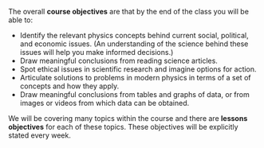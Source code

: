 The overall **course objectives** are that by the end of the class you will be able to:

- Identify the relevant physics concepts behind current social, political, and economic issues. (An understanding of the science behind these issues will help you make informed decisions.)
- Draw meaningful conclusions from reading science articles.
- Spot ethical issues in scientific research and imagine options for action.
- Articulate solutions to problems in modern physics in terms of a set of concepts and how they apply.
- Draw meaningful conclusions from tables and graphs of data, or from images or videos from which data can be obtained.

We will be covering many topics within the course and there are **lessons objectives** for each of these topics. These objectives will be explicitly stated every week.